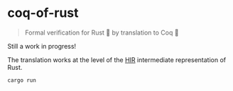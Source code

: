 # coq-of-rust

> Formal verification for Rust 🦀 by translation to Coq 🐓

Still a work in progress!

The translation works at the level of the [HIR](https://rustc-dev-guide.rust-lang.org/hir.html) intermediate representation of Rust.

```sh
cargo run
```
